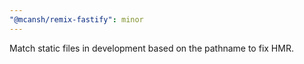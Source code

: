 ```yaml
---
"@mcansh/remix-fastify": minor
---
```


Match static files in development based on the pathname to fix HMR.
